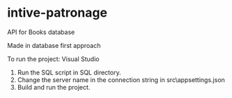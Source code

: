 # intive-patronage
API for Books database

Made in database first approach

To run the project:
Visual Studio
1) Run the SQL script in SQL directory.
2) Change the server name in the connection string in src\appsettings.json 
3) Build and run the project.
